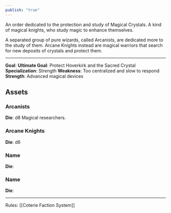 ```yaml
---
publish: "true"
---
```

An order dedicated to the protection and study of Magical Crystals.
A kind of magical knights, who study magic to enhance themselves.

A separated group of pure wizards, called Arcanists, are dedicated more to the study of them.
Arcane Knights instead are magical warriors that search for new deposits of crystals and protect them.

---
**Goal**: 
**Ultimate Goal**: Protect Hoverkirk and the Sacred Crystal
**Specialization**: Strength
**Weakness**: Too centralized and slow to respond
**Strength**: Advanced magical devices

## Assets
### Arcanists
**Die**: d8
Magical researchers.
### Arcane Knights
**Die**: d6

### Name
**Die**: 

### Name
**Die**: 


---
Rules: [[Coterie Faction System]]
